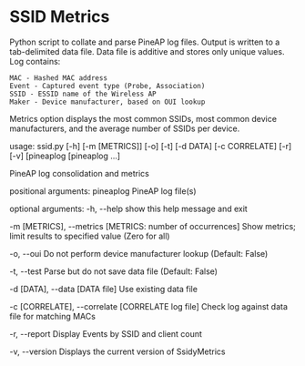 # SSID Metrics

Python script to collate and parse PineAP log files. Output is written
to a tab-delimited data file. Data file is additive and stores only 
unique values. Log contains:

	MAC - Hashed MAC address
	Event - Captured event type (Probe, Association)
	SSID - ESSID name of the Wireless AP
	Maker - Device manufacturer, based on OUI lookup

Metrics option displays the most common SSIDs, most common device 
manufacturers, and the average number of SSIDs per device.

usage: ssid.py [-h] [-m [METRICS]] [-o] [-t] [-d DATA] [-c CORRELATE] [-r]
               [-v]
               [pineaplog [pineaplog ...]

PineAP log consolidation and metrics

positional arguments:
pineaplog             PineAP log file(s)

optional arguments:
  -h, --help            show this help message and exit
  
  -m [METRICS], --metrics [METRICS: number of occurrences]
                        Show metrics; limit results to specified value (Zero for all)
                        
  -o, --oui             Do not perform device manufacturer lookup (Default: False)
  
  -t, --test            Parse but do not save data file (Default: False)
  
  -d [DATA], --data [DATA file]  Use existing data file
  
  -c [CORRELATE], --correlate [CORRELATE log file]
                        Check log against data file for matching MACs
                        
  -r, --report          Display Events by SSID and client count
  
  -v, --version         Displays the current version of SsidyMetrics

